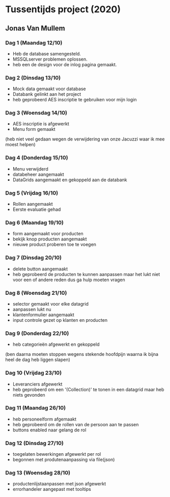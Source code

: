# Tussentijds project (2020)
## Jonas Van Mullem

### Dag 1 (Maandag 12/10)
- Heb de database samengesteld.
- MSSQLserver problemen oplossen.
- heb een de design voor de inlog pagina gemaakt.
### Dag 2 (Dinsdag 13/10)

- Mock data gemaakt voor database
- Databank gelinkt aan het project
- heb geprobeerd AES inscriptie te gebruiken voor mijn login
### Dag 3 (Woensdag 14/10)
- AES inscriptie is afgewerkt
- Menu form gemaakt

(heb niet veel gedaan wegen de verwijdering van onze Jacuzzi waar ik mee moest helpen)

### Dag 4 (Donderdag 15/10)
- Menu verwijderd
- databeheer aangemaakt
- DataGrids aangemaakt en gekoppeld aan de databank

### Dag 5 (Vrijdag 16/10)

- Rollen aangemaakt
- Eerste evaluatie gehad

### Dag 6 (Maandag 19/10)

- form aangemaakt voor producten
- bekijk knop producten aangemaakt
- nieuwe product proberen toe te voegen

### Dag 7 (Dinsdag 20/10)

- delete button aangemaakt
- heb geprobeerd de producten te kunnen aanpassen maar het lukt niet voor een of andere reden dus ga hulp moeten vragen

### Dag 8 (Woensdag 21/10)

- selector gemaakt voor elke datagrid
- aanpassen lukt nu
- klantenformulier aangemaakt
- input controle gezet op klanten en producten

### Dag 9 (Donderdag 22/10)

- heb categorieën afgewerkt en gekoppeld

(ben daarna moeten stoppen wegens stekende hoofdpijn waarna ik bijna heel de dag heb liggen slapen)

### Dag 10 (Vrijdag 23/10)

- Leveranciers afgewerkt
- heb geprobeerd om een '(Collection)' te tonen in een datagrid maar heb niets gevonden 

### Dag 11 (Maandag 26/10)
- heb personeelform afgemaakt
- heb geprobeerd om de rollen van de persoon aan te passen
- buttons enabled naar gelang de rol

### Dag 12 (Dinsdag 27/10)
- toegelaten bewerkingen afgewerkt per rol 
- begonnen met produtenaanpassing via file(json)

### Dag 13 (Woensdag 28/10)
- productenlijstaanpassen met json afgewerkt
- errorhandeler aangepast met tooltips